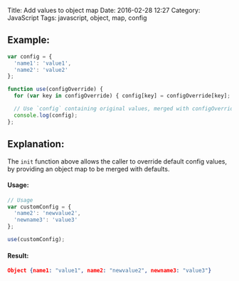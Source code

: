 Title: Add values to object map
Date: 2016-02-28 12:27
Category: JavaScript
Tags: javascript, object, map, config

Example:
-------

```javascript
var config = {
  'name1': 'value1',
  'name2': 'value2'
};

function use(configOverride) {
  for (var key in configOverride) { config[key] = configOverride[key]; }

  // Use `config` containing original values, merged with configOverride values ...
  console.log(config);
};
```

Explanation:
------------
The `init` function above allows the caller to override default config values, by providing an object map to be merged with defaults.

#### Usage:

```javascript
// Usage
var customConfig = {
  'name2': 'newvalue2',
  'newname3': 'value3'
};

use(customConfig);
```

#### Result:
```json
Object {name1: "value1", name2: "newvalue2", newname3: "value3"}
```

